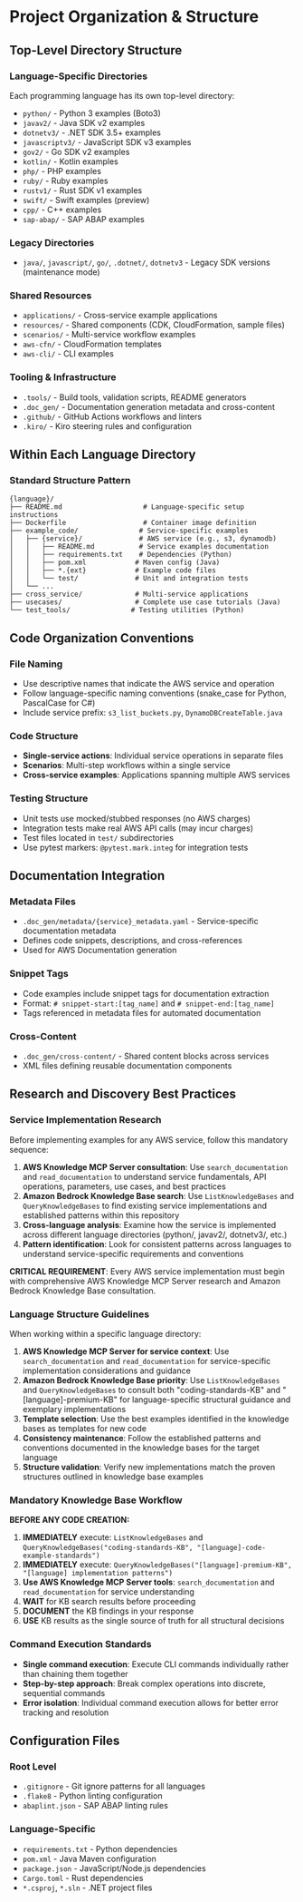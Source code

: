 # Project Organization & Structure

## Top-Level Directory Structure

### Language-Specific Directories
Each programming language has its own top-level directory:
- `python/` - Python 3 examples (Boto3)
- `javav2/` - Java SDK v2 examples
- `dotnetv3/` - .NET SDK 3.5+ examples
- `javascriptv3/` - JavaScript SDK v3 examples
- `gov2/` - Go SDK v2 examples
- `kotlin/` - Kotlin examples
- `php/` - PHP examples
- `ruby/` - Ruby examples
- `rustv1/` - Rust SDK v1 examples
- `swift/` - Swift examples (preview)
- `cpp/` - C++ examples
- `sap-abap/` - SAP ABAP examples

### Legacy Directories
- `java/`, `javascript/`, `go/`, `.dotnet/`, `dotnetv3` - Legacy SDK versions (maintenance mode)

### Shared Resources
- `applications/` - Cross-service example applications
- `resources/` - Shared components (CDK, CloudFormation, sample files)
- `scenarios/` - Multi-service workflow examples
- `aws-cfn/` - CloudFormation templates
- `aws-cli/` - CLI examples

### Tooling & Infrastructure
- `.tools/` - Build tools, validation scripts, README generators
- `.doc_gen/` - Documentation generation metadata and cross-content
- `.github/` - GitHub Actions workflows and linters
- `.kiro/` - Kiro steering rules and configuration

## Within Each Language Directory

### Standard Structure Pattern
```
{language}/
├── README.md                    # Language-specific setup instructions
├── Dockerfile                   # Container image definition
├── example_code/               # Service-specific examples
│   ├── {service}/              # AWS service (e.g., s3, dynamodb)
│   │   ├── README.md           # Service examples documentation
│   │   ├── requirements.txt    # Dependencies (Python)
│   │   ├── pom.xml            # Maven config (Java)
│   │   ├── *.{ext}            # Example code files
│   │   └── test/              # Unit and integration tests
│   └── ...
├── cross_service/             # Multi-service applications
├── usecases/                  # Complete use case tutorials (Java)
└── test_tools/               # Testing utilities (Python)
```

## Code Organization Conventions

### File Naming
- Use descriptive names that indicate the AWS service and operation
- Follow language-specific naming conventions (snake_case for Python, PascalCase for C#)
- Include service prefix: `s3_list_buckets.py`, `DynamoDBCreateTable.java`

### Code Structure
- **Single-service actions**: Individual service operations in separate files
- **Scenarios**: Multi-step workflows within a single service
- **Cross-service examples**: Applications spanning multiple AWS services

### Testing Structure
- Unit tests use mocked/stubbed responses (no AWS charges)
- Integration tests make real AWS API calls (may incur charges)
- Test files located in `test/` subdirectories
- Use pytest markers: `@pytest.mark.integ` for integration tests

## Documentation Integration

### Metadata Files
- `.doc_gen/metadata/{service}_metadata.yaml` - Service-specific documentation metadata
- Defines code snippets, descriptions, and cross-references
- Used for AWS Documentation generation

### Snippet Tags
- Code examples include snippet tags for documentation extraction
- Format: `# snippet-start:[tag_name]` and `# snippet-end:[tag_name]`
- Tags referenced in metadata files for automated documentation

### Cross-Content
- `.doc_gen/cross-content/` - Shared content blocks across services
- XML files defining reusable documentation components

## Research and Discovery Best Practices

### Service Implementation Research
Before implementing examples for any AWS service, follow this mandatory sequence:
1. **AWS Knowledge MCP Server consultation**: Use `search_documentation` and `read_documentation` to understand service fundamentals, API operations, parameters, use cases, and best practices
2. **Amazon Bedrock Knowledge Base search**: Use `ListKnowledgeBases` and `QueryKnowledgeBases` to find existing service implementations and established patterns within this repository
3. **Cross-language analysis**: Examine how the service is implemented across different language directories (python/, javav2/, dotnetv3/, etc.)
4. **Pattern identification**: Look for consistent patterns across languages to understand service-specific requirements and conventions

**CRITICAL REQUIREMENT**: Every AWS service implementation must begin with comprehensive AWS Knowledge MCP Server research and Amazon Bedrock Knowledge Base consultation.

### Language Structure Guidelines
When working within a specific language directory:
1. **AWS Knowledge MCP Server for service context**: Use `search_documentation` and `read_documentation` for service-specific implementation considerations and guidance
2. **Amazon Bedrock Knowledge Base priority**: Use `ListKnowledgeBases` and `QueryKnowledgeBases` to consult both "coding-standards-KB" and "[language]-premium-KB" for language-specific structural guidance and exemplary implementations
3. **Template selection**: Use the best examples identified in the knowledge bases as templates for new code
4. **Consistency maintenance**: Follow the established patterns and conventions documented in the knowledge bases for the target language
5. **Structure validation**: Verify new implementations match the proven structures outlined in knowledge base examples

### Mandatory Knowledge Base Workflow
**BEFORE ANY CODE CREATION:**
1. **IMMEDIATELY** execute: `ListKnowledgeBases` and `QueryKnowledgeBases("coding-standards-KB", "[language]-code-example-standards")`
2. **IMMEDIATELY** execute: `QueryKnowledgeBases("[language]-premium-KB", "[language] implementation patterns")`
3. **Use AWS Knowledge MCP Server tools**: `search_documentation` and `read_documentation` for service understanding
4. **WAIT** for KB search results before proceeding
5. **DOCUMENT** the KB findings in your response
6. **USE** KB results as the single source of truth for all structural decisions

### Command Execution Standards
- **Single command execution**: Execute CLI commands individually rather than chaining them together
- **Step-by-step approach**: Break complex operations into discrete, sequential commands
- **Error isolation**: Individual command execution allows for better error tracking and resolution

## Configuration Files

### Root Level
- `.gitignore` - Git ignore patterns for all languages
- `.flake8` - Python linting configuration
- `abaplint.json` - SAP ABAP linting rules

### Language-Specific
- `requirements.txt` - Python dependencies
- `pom.xml` - Java Maven configuration
- `package.json` - JavaScript/Node.js dependencies
- `Cargo.toml` - Rust dependencies
- `*.csproj`, `*.sln` - .NET project files